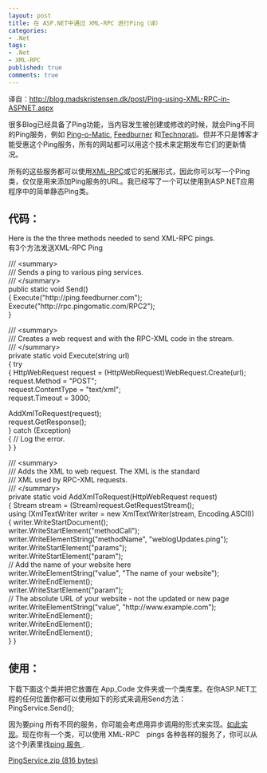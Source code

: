 ```yaml
---
layout: post
title: 在 ASP.NET中通过 XML-RPC 进行Ping（译）
categories:
- .Net
tags:
- .Net
- XML-RPC
published: true
comments: true
---
```

<p> 译自：<a href="http://blog.madskristensen.dk/post/Ping-using-XML-RPC-in-ASPNET.aspx" target="_blank">http://blog.madskristensen.dk/post/Ping-using-XML-RPC-in-ASPNET.aspx</a></p>

<p>很多Blog已经具备了Ping功能，当内容发生被创建或修改的时候，就会Ping不同的Ping服务，例如 <a href="http://pingomatic.com/" target="_blank">Ping-o-Matic</a>, <a href="http://www.feedburner.com/" target="_blank">Feedburner</a> 和<a href="http://www.technorati.com/" target="_blank">Technorati</a>。但并不只是博客才能受惠这个Ping服务，所有的网站都可以用这个技术来定期发布它们的更新情况。</p>

<p>所有的这些服务都可以使用<a href="http://www.xmlrpc.com/" target="_blank">XML-RPC</a>或它的拓展形式，因此你可以写一个Ping类，仅仅是用来添加Ping服务的URL。我已经写了一个可以使用到ASP.NET应用程序中的简单静态Ping类。
<h2>代码：</h2>
Here is the the three methods needed to send XML-RPC pings.<br />
有3个方法发送XML-RPC Ping</p>

<p><p class="code"> /// &lt;summary&gt;<br />
/// Sends a ping to various ping services.<br />
/// &lt;/summary&gt;<br />
public static void Send()<br />
{
Execute("http://ping.feedburner.com");<br />
Execute("http://rpc.pingomatic.com/RPC2");<br />
}</p>

<p>/// &lt;summary&gt;<br />
/// Creates a web request and with the RPC-XML code in the stream.<br />
/// &lt;/summary&gt;<br />
private static void Execute(string url)<br />
{
try<br />
{
HttpWebRequest request = (HttpWebRequest)WebRequest.Create(url);<br />
request.Method = "POST";<br />
request.ContentType = "text/xml";<br />
request.Timeout = 3000;</p>

<p>AddXmlToRequest(request);<br />
request.GetResponse();<br />
}
catch (Exception)<br />
{
// Log the error.<br />
}
}</p>

<p>/// &lt;summary&gt;<br />
/// Adds the XML to web request. The XML is the standard<br />
/// XML used by RPC-XML requests.<br />
/// &lt;/summary&gt;<br />
private static void AddXmlToRequest(HttpWebRequest request)<br />
{
Stream stream = (Stream)request.GetRequestStream();<br />
using (XmlTextWriter writer = new XmlTextWriter(stream, Encoding.ASCII))<br />
{
writer.WriteStartDocument();<br />
writer.WriteStartElement("methodCall");<br />
writer.WriteElementString("methodName", "weblogUpdates.ping");<br />
writer.WriteStartElement("params");<br />
writer.WriteStartElement("param");<br />
// Add the name of your website here<br />
writer.WriteElementString("value", "The name of your website");<br />
writer.WriteEndElement();<br />
writer.WriteStartElement("param");<br />
// The absolute URL of your website - not the updated or new page<br />
writer.WriteElementString("value", "http://www.example.com");<br />
writer.WriteEndElement();<br />
writer.WriteEndElement();<br />
writer.WriteEndElement();<br />
}
}
<h2>使用：</h2>
下载下面这个类并把它放置在 App_Code 文件夹或一个类库里。在你ASP.NET工程的任何位置你都可以使用如下的形式来调用Send方法：<br />
PingService.Send();</p>

<p>因为要ping 所有不同的服务，你可能会考虑用异步调用的形式来实现。<a href="http://blog.madskristensen.dk/post.aspx?id=6b2ae805-21dc-4973-8d4d-96aec63c824c" target="_blank">如此实现</a>。现在你有一个类，可以使用 XML-RPC　pings 各种各样的服务了，你可以从这个列表里找<a href="http://www.dailyblogtips.com/ping-list/" target="_blank">ping 服务 </a>.</p>

<p><a href="http://blog.madskristensen.dk/file.axd?file=PingService.zip" rel="enclosure" target="_blank">PingService.zip (816 bytes)</a></p></p>
